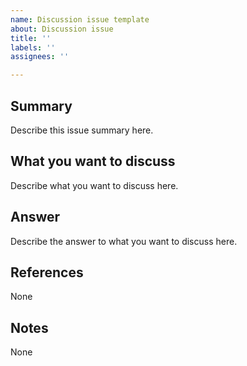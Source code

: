 ```yaml
---
name: Discussion issue template
about: Discussion issue
title: ''
labels: ''
assignees: ''

---
```


## Summary
Describe this issue summary here.

## What you want to discuss
Describe what you want to discuss here.

## Answer
Describe the answer to what you want to discuss here.

## References
None

## Notes
None

